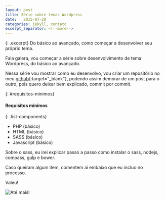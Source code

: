 ```yaml
---
layout: post
title: Série sobre temas Wordpress
date:   2015-07-28
categories: jekyll, contato
excerpt_separator: <!--more-->
---
```


{: .excerpt}
Do básico ao avançado, como começar a desenvolver seu próprio tema.

<!--more-->

Fala galera, vou começar a série sobre desenvolvimento de tema Wordpress, do básico ao avançado.

Nessa série vou mostrar como eu desenvolvo, vou criar um repositório no meu [github](https://github.com/raank/wp-theme){:target="_blank"}, podendo assim demorar de um post para o outro, pois quero deixar bem explicado, commit por commit.

{: #requisitos-minimos}
#### Requisitos mínimos

{: .list-components}
 - PHP (básico)
 - HTML (básico)
 - SASS (básico)
 - Javascript (básico)

Sobre o sass, eu irei explicar passo a passo como instalar o sass, nodejs, compass, gulp e bower.

Caso queiram algum item, comentem aí embaixo que eu incluo no processo.

Valeu!


<img class="lazyload" data-src="http://i.imgur.com/d6z7vfv.gif" alt="Até mais!">